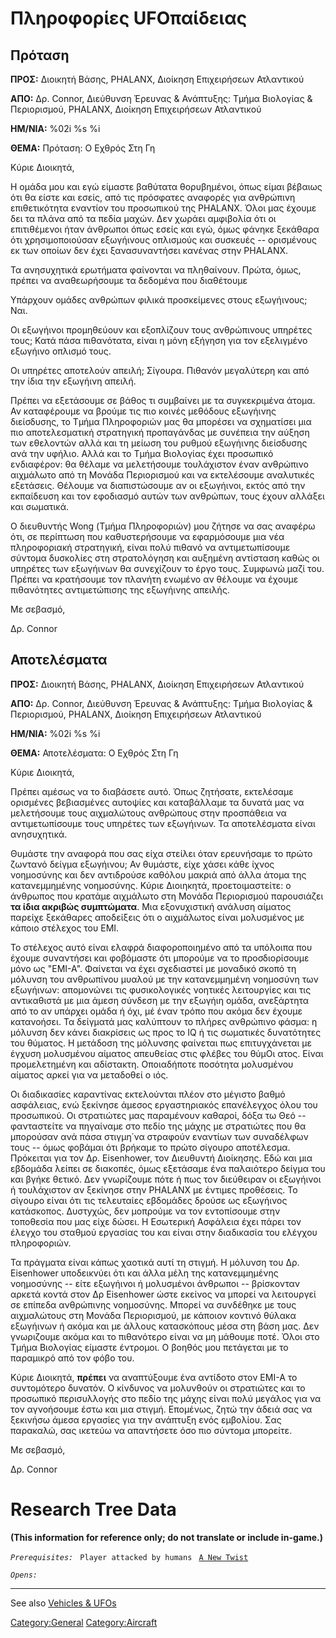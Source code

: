 # Πληροφορίες UFOπαίδειας

## Πρόταση

**ΠΡΟΣ:** Διοικητή Βάσης, PHALANX, Διοίκηση Επιχειρήσεων Ατλαντικού

**ΑΠΟ:** Δρ. Connor, Διεύθυνση Έρευνας & Ανάπτυξης: Τμήμα Βιολογίας &
Περιορισμού, PHALANX, Διοίκηση Επιχειρήσεων Ατλαντικού

**ΗΜ/ΝΙΑ:** %02i %s %i

**ΘΕΜΑ:** Πρόταση: Ο Εχθρός Στη Γη

Κύριε Διοικητά,

Η ομάδα μου και εγώ είμαστε βαθύτατα θορυβημένοι, όπως είμαι βέβαιως ότι
θα είστε και εσείς, από τις πρόσφατες αναφορές για ανθρώπινη
επιθετικότητα εναντίον του προσωπικού της PHALANX. Όλοι μας έχουμε δει
τα πλάνα από τα πεδία μαχών. Δεν χωράει αμφιβολία ότι οι επιτιθέμενοι
ήταν άνθρωποι όπως εσείς και εγώ, όμως φάνηκε ξεκάθαρα ότι
χρησιμοποιούσαν εξωγήινους οπλισμούς και συσκευές -- ορισμένους εκ των
οποίων δεν έχει ξανασυναντήσει κανένας στην PHALANX.

Τα ανησυχητικά ερωτήματα φαίνονται να πληθαίνουν. Πρώτα, όμως, πρέπει να
αναθεωρήσουμε τα δεδομένα που διαθέτουμε

Υπάρχουν ομάδες ανθρώπων φιλικά προσκείμενες στους εξωγήινους; Ναι.

Οι εξωγήινοι προμηθεύουν και εξοπλίζουν τους ανθρώπινους υπηρέτες τους;
Κατά πάσα πιθανότατα, είναι η μόνη εξήγηση για τον εξελιγμένο εξωγήινο
οπλισμό τους.

Οι υπηρέτες αποτελούν απειλή; Σίγουρα. Πιθανόν μεγαλύτερη και από την
ίδια την εξωγήινη απειλή.

Πρέπει να εξετάσουμε σε βάθος τι συμβαίνει με τα συγκεκριμένα άτομα. Αν
καταφέρουμε να βρούμε τις πιο κοινές μεθόδους εξωγήινης διείσδυσης, το
Τμήμα Πληροφοριών μας θα μπορέσει να σχηματίσει μια πιο αποτελεσματική
στρατηγική προπαγάνδας με συνέπεια την αύξηση των εθελοντών αλλά και τη
μείωση του ρυθμού εξωγήινης διείσδυσης ανά την υφήλιο. Αλλά και το Τμήμα
Βιολογίας έχει προσωπικό ενδιαφέρον: θα θέλαμε να μελετήσουμε
τουλάχιστον έναν ανθρώπινο αιχμάλωτο από τη Μονάδα Περιορισμού και να
εκτελέσουμε αναλυτικές εξετάσεις. Θέλουμε να διαπιστώσουμε αν οι
εξωγήινοι, εκτός από την εκπαίδευση και τον εφοδιασμό αυτών των
ανθρώπων, τους έχουν αλλάξει και σωματικά.

Ο διευθυντής Wong (Τμήμα Πληροφοριών) μου ζήτησε να σας αναφέρω ότι, σε
περίπτωση που καθυστερήσουμε να εφαρμόσουμε μια νέα πληροφοριακή
στρατηγική, είναι πολύ πιθανό να αντιμετωπίσουμε σύντομα δυσκολίες στη
στρατολόγηση και αυξημένη αντίσταση καθώς οι υπηρέτες των εξωγήινων θα
συνεχίζουν το έργο τους. Συμφωνώ μαζί του. Πρέπει να κρατήσουμε τον
πλανήτη ενωμένο αν θέλουμε να έχουμε πιθανότητες αντιμετώπισης της
εξωγήινης απειλής.

Με σεβασμό,

Δρ. Connor

## Αποτελέσματα

**ΠΡΟΣ:** Διοικητή Βάσης, PHALANX, Διοίκηση Επιχειρήσεων Ατλαντικού

**ΑΠΟ:** Δρ. Connor, Διεύθυνση Έρευνας & Ανάπτυξης: Τμήμα Βιολογίας &
Περιορισμού, PHALANX, Διοίκηση Επιχειρήσεων Ατλαντικού

**ΗΜ/ΝΙΑ:** %02i %s %i

**ΘΕΜΑ:** Αποτελέσματα: Ο Εχθρός Στη Γη

Κύριε Διοικητά,

Πρέπει αμέσως να το διαβάσετε αυτό. Όπως ζητήσατε, εκτελέσαμε ορισμένες
βεβιασμένες αυτοψίες και καταβάλλαμε τα δυνατά μας να μελετήσουμε τους
αιχμαλώτους ανθρώπους στην προσπάθεια να αντιμετωπίσουμε τους υπηρέτες
των εξωγήινων. Τα αποτελέσματα είναι ανησυχητικά.

Θυμάστε την αναφορά που σας είχα στείλει όταν ερευνήσαμε το πρώτο
ζωντανό δείγμα εξωγήινου; Αν θυμάστε, είχε χάσει κάθε ίχνος νοημοσύνης
και δεν αντιδρούσε καθόλου μακριά από άλλα άτομα της κατανεμμημένης
νοημοσύνης. Κύριε Διοιηκητά, προετοιμαστείτε: ο άνθρωπος που κρατάμε
αιχμάλωτο στη Μονάδα Περιορισμού παρουσιάζει **τα ίδια ακριβώς
συμπτώματα**. Μια εξονυχιστική ανάλυση αίματος παρείχε ξεκάθαρες
αποδείξεις ότι ο αιχμάλωτος είναι μολυσμένος με κάποιο στέλεχος του ΕΜΙ.

Το στέλεχος αυτό είναι ελαφρά διαφοροποιημένο από τα υπόλοιπα που έχουμε
συναντήσει και φοβόμαστε ότι μπορούμε να το προσδιορίσουμε μόνο ως
"ΕΜΙ-Α". Φαίνεται να έχει σχεδιαστεί με μοναδικό σκοπό τη μόλυνση του
ανθρωπίνου μυαλού με την κατανεμμημένη νοημοσύνη των εξωγήινων:
απομονώνει τις φυσικολογικές νοητικές λειτουργίες και τις αντικαθιστά με
μια άμεση σύνδεση με την εξωγήιη ομάδα, ανεξάρτητα από το αν υπάρχει
ομάδα ή όχι, μέ έναν τρόπο που ακόμα δεν έχουμε κατανοήσει. Τα δείγματά
μας καλύπτουν το πλήρες ανθρώπινο φάσμα: η μόλυνση δεν κάνει διακρίσεις
ως προς το IQ ή τις σωματικές δυνατότητες του θύματος. Η μετάδοση της
μόλυνσης φαίνεται πως επιτυγχάνεται με έγχυση μολυσμένου αίματος
απευθείας στις φλέβες του θύμΟι ατος. Είναι προμελετημένη και αδίστακτη.
Οποιαδήποτε ποσότητα μολυσμένου αίματος αρκεί για να μεταδοθεί ο ιός.

Οι διαδικασίες καραντίνας εκτελούνται πλέον στο μέγιστο βαθμό ασφάλειας,
ενώ ξεκίνησε άμεσος εργαστηριακός επανέλεγχος όλου του προσωπικού. Οι
στρατιώτες μας παραμένουν καθαροί, δόξα τω Θεό -- φανταστείτε να
πηγαίναμε στο πεδίο της μάχης με στρατιώτες που θα μπορούσαν ανά πάσα
στιγμη΄να στραφούν εναντίων των συναδέλφων τους -- όμως φοβάμαι ότι
βρήκαμε το πρώτο σίγουρο αποτέλεσμα. Πρόκειται για τον Δρ. Eisenhower,
τον Διευθυντή Διοίκησης. Εδώ και μια εβδομάδα λείπει σε διακοπές, όμως
εξετάσαμε ένα παλαιότερο δείγμα του και βγήκε θετικό. Δεν γνωρίζουμε
πότε ή πως τον διεύθειραν οι εξωγήινοι ή τουλάχιστον αν ξεκίνησε στην
PHALANX με έντιμες προθέσεις. Το σίγουρο είναι ότι τις τελευταίες
εβδομάδες δρούσε ως εξωγήινος κατάσκοπος. Δυστyχώς, δεν μοπρούμε να τον
εντοπίσουμε στην τοποθεσία που μας είχε δώσει. Η Εσωτερική Ασφάλεια έχει
πάρει τον έλεγχο του σταθμού εργασίας του και είναι στην διαδικασία του
ελέγχου πληροφοριών.

Τα πράγματα είναι κάπως χαοτικά αυτί τη στιγμή. Η μόλυνση του Δρ.
Eisenhower υποδεικνύει ότι και άλλα μέλη της κατανεμμημένης νοημοσύνης
-- είτε εξωγήινοι ή μολυσμένοι άνθρωποι -- βρίσκονταν αρκετά κοντά στον
Δρ Eisenhower ώστε εκείνος να μπορεί να λειτουργεί σε επίπεδα ανθρώπινης
νοημοσύνης. Μπορεί να συνδέθηκε με τους αιχμαλώτους στη Μονάδα
Περιορισμού, με κάποιον κοντινό θύλακα εξωγήινων ή ακόμα και με άλλους
κατασκόπους μέσα στη βάση μας. Δεν γνωριζουμε ακόμα και το πιθανότερο
είναι να μη μάθουμε ποτέ. Όλοι στο Τμήμα Βιολογίας είμαστε έντρομοι. Ο
βοηθός μου πετάγεται με το παραμικρό από τον φόβο του.

Κύριε Διοικητά, **πρέπει** να αναπτύξουμε ένα αντίδοτο στον ΕΜΙ-Α το
συντομότερο δυνατόν. Ο κίνδυνος να μολυνθούν οι στρατιώτες και το
προσωπικό περισυλλογής στο πεδίο της μάχης είναι πολύ μεγάλος για να τον
αγνοήσουμε έστω και μια στιγμή. Επομένως, ζητώ την άδειά σας να ξεκινήσω
άμεσα εργασίες για την ανάπτυξη ενός εμβολίου. Σας παρακαλώ, σας ικετεύω
να απαντήσετε όσο πιο σύντομα μπορείτε.

Με σεβασμό,

Δρ. Connor

# Research Tree Data

**(This information for reference only; do not translate or include
in-game.)**

*`Prerequisites:`*
` Player attacked by humans`
` `[`A New Twist`](Storyline/A_New_Twist "wikilink")

*`Opens:`*

------------------------------------------------------------------------

See also [Vehicles & UFOs](Vehicles_&_UFOs "wikilink")

[Category:General](Category:General "wikilink")
[Category:Aircraft](Category:Aircraft "wikilink")